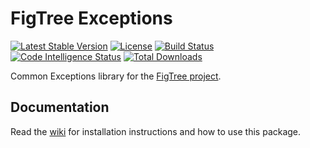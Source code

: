 # FigTree Exceptions

[![Latest Stable Version](https://img.shields.io/packagist/v/figtree-php/exceptions)](https://packagist.org/packages/figtree-php/exceptions)
[![License](https://img.shields.io/packagist/l/figtree-php/exceptions)](https://github.com/figtree-php/exceptions/blob/master/license.txt)
[![Build Status](https://scrutinizer-ci.com/g/figtree-php/exceptions/badges/build.png?b=master)](https://scrutinizer-ci.com/g/figtree-php/exceptions/build-status/master)
[![Code Intelligence Status](https://scrutinizer-ci.com/g/figtree-php/exceptions/badges/code-intelligence.svg?b=master)](https://scrutinizer-ci.com/code-intelligence)
[![Total Downloads](https://img.shields.io/packagist/dt/figtree-php/exceptions)](https://packagist.org/packages/figtree-php/exceptions)

Common Exceptions library for the
[FigTree project](https://github.com/figtree-php).

## Documentation

Read the [wiki](https://github.com/figtree-php/exceptions/wiki) for
installation instructions and how to use this package.
